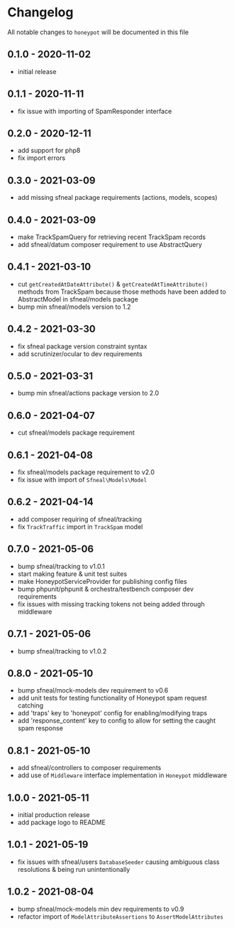 # Changelog

All notable changes to `honeypot` will be documented in this file

## 0.1.0 - 2020-11-02
- initial release


## 0.1.1 - 2020-11-11
- fix issue with importing of SpamResponder interface


## 0.2.0 - 2020-12-11
- add support for php8
- fix import errors


## 0.3.0 - 2021-03-09
- add missing sfneal package requirements (actions, models, scopes)


## 0.4.0 - 2021-03-09
- make TrackSpamQuery for retrieving recent TrackSpam records
- add sfneal/datum composer requirement to use AbstractQuery


## 0.4.1 - 2021-03-10
- cut `getCreatedAtDateAttribute()` & `getCreatedAtTimeAttribute()` methods from TrackSpam because those methods have been added to AbstractModel in sfneal/models package
- bump min sfneal/models version to 1.2


## 0.4.2 - 2021-03-30
- fix sfneal package version constraint syntax
- add scrutinizer/ocular to dev requirements


## 0.5.0 - 2021-03-31
- bump min sfneal/actions package version to 2.0


## 0.6.0 - 2021-04-07
- cut sfneal/models package requirement


## 0.6.1 - 2021-04-08
- fix sfneal/models package requirement to v2.0
- fix issue with import of `Sfneal\Models\Model`


## 0.6.2 - 2021-04-14
- add composer requiring of sfneal/tracking
- fix `TrackTraffic` import in `TrackSpam` model


## 0.7.0 - 2021-05-06
- bump sfneal/tracking to v1.0.1
- start making feature & unit test suites
- make HoneypotServiceProvider for publishing config files
- bump phpunit/phpunit & orchestra/testbench composer dev requirements
- fix issues with missing tracking tokens not being added through middleware


## 0.7.1 - 2021-05-06
- bump sfneal/tracking to v1.0.2


## 0.8.0 - 2021-05-10
- bump sfneal/mock-models dev requirement to v0.6
- add unit tests for testing functionality of Honeypot spam request catching
- add 'traps' key to 'honeypot' config for enabling/modifying traps
- add 'response_content' key to config to allow for setting the caught spam response


## 0.8.1 - 2021-05-10
- add sfneal/controllers to composer requirements
- add use of `Middleware` interface implementation in `Honeypot` middleware


## 1.0.0 - 2021-05-11
- initial production release
- add package logo to README


## 1.0.1 - 2021-05-19
- fix issues with sfneal/users `DatabaseSeeder` causing ambiguous class resolutions & being run unintentionally


## 1.0.2 - 2021-08-04
- bump sfneal/mock-models min dev requirements to v0.9
- refactor import of `ModelAttributeAssertions` to `AssertModelAttributes`
